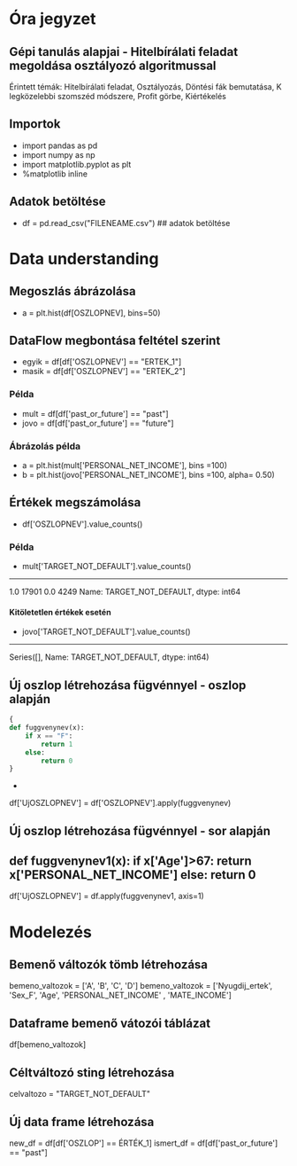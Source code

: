 # Óra jegyzet

## Gépi tanulás alapjai - Hitelbírálati feladat megoldása osztályozó algoritmussal

Érintett témák: Hitelbírálati feladat, Osztályozás, Döntési fák bemutatása, K legközelebbi szomszéd módszere, Profit görbe, Kiértékelés

## Importok
- import pandas as pd
- import numpy as np
- import matplotlib.pyplot as plt
- %matplotlib inline

## Adatok betöltése
- df = pd.read_csv("FILENEAME.csv") ## adatok betöltése

# Data understanding

## Megoszlás ábrázolása
- a = plt.hist(df[OSZLOPNEV], bins=50) 


## DataFlow megbontása feltétel szerint
- egyik = df[df['OSZLOPNEV'] == "ERTEK_1"]
- masik = df[df['OSZLOPNEV'] == "ERTEK_2"]

### Példa
- mult = df[df['past_or_future'] == "past"]
- jovo = df[df['past_or_future'] == "future"]

### Ábrázolás példa
- a = plt.hist(mult['PERSONAL_NET_INCOME'], bins =100)
- b = plt.hist(jovo['PERSONAL_NET_INCOME'], bins =100, alpha= 0.50)


## Értékek megszámolása
- df['OSZLOPNEV'].value_counts()

### Példa
- mult['TARGET_NOT_DEFAULT'].value_counts()
***
1.0    17901
0.0     4249
Name: TARGET_NOT_DEFAULT, dtype: int64

#### Kitöletetlen értékek esetén
- jovo['TARGET_NOT_DEFAULT'].value_counts()
***
Series([], Name: TARGET_NOT_DEFAULT, dtype: int64)


## Új oszlop létrehozása fügvénnyel - oszlop alapján
```python
{
def fuggvenynev(x):
    if x == "F":
        return 1
    else:
        return 0
}
```
-
df['UjOSZLOPNEV'] = df['OSZLOPNEV'].apply(fuggvenynev)


## Új oszlop létrehozása fügvénnyel - sor alapján

def fuggvenynev1(x):
    if x['Age']>67:
        return x['PERSONAL_NET_INCOME']
    else:
        return 0
-
df['UjOSZLOPNEV'] = df.apply(fuggvenynev1, axis=1)

# Modelezés

## Bemenő változók tömb létrehozása
bemeno_valtozok = ['A', 'B', 'C', 'D']
bemeno_valtozok = ['Nyugdij_ertek', 'Sex_F', 'Age', 'PERSONAL_NET_INCOME' , 'MATE_INCOME']

## Dataframe bemenő vátozói táblázat
df[bemeno_valtozok]

## Céltváltozó sting létrehozása
celvaltozo = "TARGET_NOT_DEFAULT"

## Új data frame létrehozása
new_df = df[df['OSZLOP'] == ÉRTÉK_1]
ismert_df = df[df['past_or_future'] == "past"]
